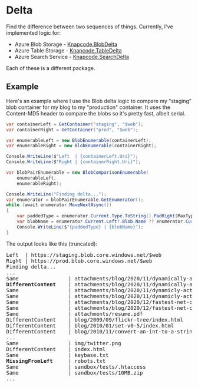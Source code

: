 # Delta

Find the difference between two sequences of things. Currently, I've implemented logic for:

- Azure Blob Storage - [Knapcode.BlobDelta](https://www.nuget.org/packages/Knapcode.BlobDelta/)
- Azure Table Storage - [Knapcode.TableDelta](https://www.nuget.org/packages/Knapcode.TableDelta/)
- Azure Search Service - [Knapcode.SearchDelta](https://www.nuget.org/packages/Knapcode.SearchDelta/)

Each of these is a different package.

## Example

Here's an example where I use the Blob delta logic to compare my "staging" blob container for my blog to my "production"
container. It uses the Content-MD5 header to compare the blobs so it's pretty fast, albeit serial.

```csharp
var containerLeft = GetContainer("staging", "$web");
var containerRight = GetContainer("prod", "$web");

var enumerableLeft = new BlobEnumerable(containerLeft);
var enumerableRight = new BlobEnumerable(containerRight);

Console.WriteLine($"Left  | {containerLeft.Uri}");
Console.WriteLine($"Right | {containerRight.Uri}");

var blobPairEnumerable = new BlobComparisonEnumerable(
    enumerableLeft,
    enumerableRight);

Console.WriteLine("Finding delta...");
var enumerator = blobPairEnumerable.GetEnumerator();
while (await enumerator.MoveNextAsync())
{
    var paddedType = enumerator.Current.Type.ToString().PadRight(MaxTypeWidth);
    var blobName = enumerator.Current.Left?.Blob.Name ?? enumerator.Current.Right?.Blob.Name;
    Console.WriteLine($"{paddedType} | {blobName}");
}
```

The output looks like this (truncated):

<pre>
Left  | https://staging.blob.core.windows.net/$web
Right | https://prod.blob.core.windows.net/$web
Finding delta...
...
Same                | attachments/blog/2020/11/dynamically-activate-objects-net/ActivatePerf-data.zip
<b>DifferentContent</b>    | attachments/blog/2020/11/dynamically-activate-objects-net/diagram-1.png
Same                | attachments/blog/2020/11/dynamicly-activate-types-net/ActivatePerf-data.zip
Same                | attachments/blog/2020/11/dynamicly-activate-types-net/diagram-1.png
Same                | attachments/blog/2020/12/fastest-net-csv-parsers/BenchmarkDotNet.Artifacts.zip
Same                | attachments/blog/2020/12/fastest-net-csv-parsers/diagram-1.png
Same                | attachments/resume.pdf
DifferentContent    | blog/2009/09/flickr-tree/index.html
DifferentContent    | blog/2010/01/set-v0-5/index.html
DifferentContent    | blog/2010/11/convert-an-int-to-a-string-and-vice-versa-in-c/index.html
...
Same                | img/twitter.png
DifferentContent    | index.html
Same                | keybase.txt
<b>MissingFromLeft</b>     | robots.txt
Same                | sandbox/tests/.htaccess
Same                | sandbox/tests/10MB.zip
...
</pre>